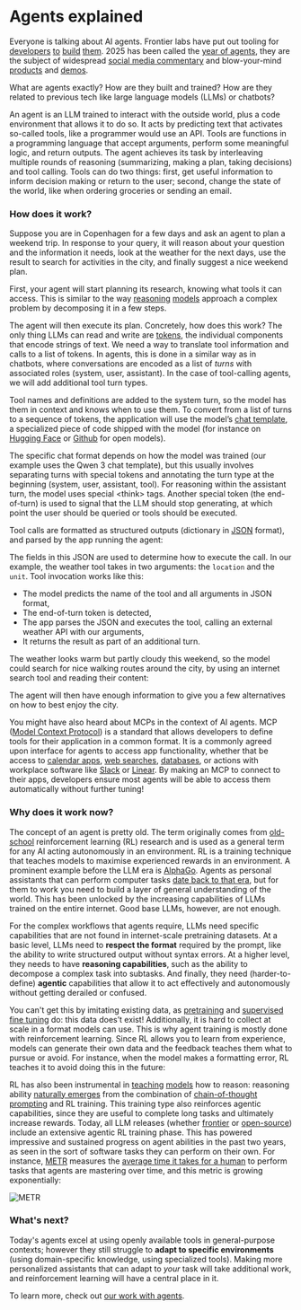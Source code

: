 # Agents explained

Everyone is talking about AI agents. Frontier labs have put out tooling for [developers](https://openai.com/index/new-tools-for-building-agents/) [to](https://openai.com/index/introducing-agentkit/) [build](https://www.anthropic.com/engineering/equipping-agents-for-the-real-world-with-agent-skills) [them](https://www.anthropic.com/engineering/building-agents-with-the-claude-agent-sdk). 2025 has been called the [year of agents](https://x.com/gdb/status/1923541152508281329), they are the subject of widespread [social media commentary]( https://x.com/karpathy/status/1979644538185752935) and blow-your-mind [products](http://youtube.com/watch?v=6eBSHbLKuN0) and [demos](https://www.youtube.com/live/8UWKxJbjriY?si=XpSQ1-oMWalBUC4f&t=835).

What are agents exactly? How are they built and trained? How are they related to previous tech like large language models (LLMs) or chatbots?

<script src="../../components/agent-viz.js"></script>
<agent-workflow></agent-workflow>

An agent is an LLM trained to interact with the outside world, plus a code environment that allows it to do so. It acts by predicting text that activates so-called <span class="agent-tool">tools</span>, like a programmer would use an API. <span class="agent-tool">Tools</span> are functions in a programming language that accept arguments, perform some meaningful logic, and return outputs. The agent achieves its task by interleaving multiple rounds of <span class="agent-thinking">reasoning</span> (summarizing, making a plan, taking decisions) and <span class="agent-tool">tool calling</span>. <span class="agent-tool">Tools</span> can do two things: first, get useful information to inform decision making or return to the user; second, change the state of the world, like when ordering groceries or sending an email.

### How does it work?

Suppose you are in Copenhagen for a few days and ask an agent to plan a weekend trip. In response to <span class="agent-user">your query</span>, it will <span class="agent-thinking">reason</span> about your question and the information it needs, <span class="agent-tool">look at the weather</span> for the next days, use the result to <span class="agent-tool">search</span> for activities in the city, and finally <span class="agent-response">suggest a nice weekend plan</span>.

First, your agent will start planning its research, knowing what tools it can access. This is similar to the way [reasoning](https://openai.com/o1/) [models](https://huggingface.co/deepseek-ai/DeepSeek-R1) approach a complex problem by decomposing it in a few steps.

<agent-workflow interactive="false" step="1" expanded="false"></agent-workflow>
<!-- 
<span class="agent-user">user</span>
<span class="agent-thinking">thinking</span>
<span class="agent-tool">tool</span>
<span class="agent-response">response</span>
<span class="agent-syntax">syntax</span> -->

The agent will then execute its plan. Concretely, how does this work? The only thing LLMs can read and write are [tokens](https://help.openai.com/en/articles/4936856-what-are-tokens-and-how-to-count-them), the individual components that encode strings of text. We need a way to translate tool information and calls to a list of tokens. In agents, this is done in a similar way as in chatbots, where conversations are encoded as a list of *turns* with associated roles (<span class="agent-syntax">system</span>, <span class="agent-user">user</span>, <span class="agent-response">assistant</span>). In the case of tool-calling agents, we will add additional <span class="agent-tool">tool</span> turn types.

Tool names and definitions are added to the <span class="agent-syntax">system turn</span>, so the model has them in context and knows when to use them. To convert from a list of turns to a sequence of tokens, the application will use the model’s [chat template](https://huggingface.co/docs/transformers/main/en/chat_templating), a specialized piece of code shipped with the model (for instance on [Hugging Face](https://huggingface.co/Qwen/Qwen3-4B/tree/main) or [Github](https://github.com/openai/harmony) for open models).

<agent-workflow interactive="false" step="1" expanded="true"></agent-workflow>

The specific chat format depends on how the model was trained (our example uses the Qwen 3 chat template), but this usually involves separating turns with special tokens and annotating the turn type at the beginning (<span class="agent-syntax">system</span>, <span class="agent-user">user</span>, <span class="agent-response">assistant</span>, <span class="agent-tool">tool</span>).  For <span class="agent-thinking">reasoning</span> within the <span class="agent-response">assistant</span> turn, the model uses special <span class="agent-thinking">\<think\></span> tags. Another special token (the <span class="agent-syntax">end-of-turn</span>) is used to signal that the LLM should stop generating, at which point the <span class="agent-user">user</span> should be queried or <span class="agent-tool">tools</span> should be executed.

<span class="agent-tool">Tool calls</span> are formatted as structured outputs (dictionary in [JSON](https://en.wikipedia.org/wiki/JSON) format), and parsed by the app running the agent:

<agent-workflow interactive="false" step="2" expanded="false"></agent-workflow>

The fields in this JSON are used to determine how to execute the call. In our example, the <span class="agent-tool">weather tool</span> takes in two arguments: the `location` and the `unit`. Tool invocation works like this:

- The model predicts the name of the tool and all arguments in JSON format,
- The end-of-turn token is detected,
- The app parses the JSON and executes the tool, calling an external weather API with our arguments,
- It returns the result as part of an additional turn.

<agent-workflow interactive="false" step="2" expanded="true"></agent-workflow>

The weather looks warm but partly cloudy this weekend, so the model could <span class="agent-tool">search</span> for nice walking routes around the city, by using an <span class="agent-tool">internet search tool</span> and reading their content:

<agent-workflow interactive="false" step="3" expanded="true"></agent-workflow>

The agent will then have enough information to give you a few alternatives on how to best enjoy the city.

<agent-workflow interactive="false" step="4" expanded="false"></agent-workflow>

You might have also heard about MCPs in the context of AI agents. MCP ([Model Context Protocol](https://modelcontextprotocol.io/docs/getting-started/intro)) is a standard that allows developers to define tools for their application in a common format. It is a commonly agreed upon interface for agents to access app functionality, whether that be access to [calendar apps](https://mcpservers.org/servers/Shameerpc5029/google-calendar-mcp), [web searches](https://github.com/pskill9/web-search), [databases](https://github.com/crystaldba/postgres-mcp), or actions with workplace software like [Slack](https://mcp.so/server/slack) or [Linear](https://linear.app/docs/mcp). By making an MCP to connect to their apps, developers ensure most agents will be able to access them automatically without further tuning!

### Why does it work now?

The concept of an agent is pretty old. The term originally comes from [old-school](https://mitpress.mit.edu/9780262039246/reinforcement-learning/) reinforcement learning (RL) research and is used as a general term for any AI acting autonomously in an environment. RL is a training technique that teaches models to maximise experienced rewards in an environment. A prominent example before the LLM era is [AlphaGo](https://deepmind.google/research/projects/alphago/). Agents as personal assistants that can perform computer tasks [date back to that era](https://openai.com/index/universe/), but for them to work you need to build a layer of general understanding of the world. This has been unlocked by the increasing capabilities of LLMs trained on the entire internet. Good base LLMs, however, are not enough.

For the complex workflows that agents require, LLMs need specific capabilities that are not found in internet-scale pretraining datasets. At a basic level, LLMs need to **respect the format** required by the prompt, like the ability to write structured output without syntax errors. At a higher level, they needs to have **reasoning capabilities**, such as the ability to decompose a complex task into subtasks. And finally, they need (harder-to-define) **agentic** capabilities that allow it to act effectively and autonomously without getting derailed or confused.

<!-- Would be nice to show an agent getting confused here -->

You can't get this by imitating existing data, as [pretraining](https://openai.com/index/language-unsupervised/) and [supervised fine tuning](https://platform.openai.com/docs/guides/supervised-fine-tuning) do: this data does’t exist! Additionally, it is hard to collect at scale in a format models can use. This is why agent training is mostly done with reinforcement learning. Since RL allows you to learn from experience, models can generate their own data and the feedback teaches them what to pursue or avoid. For instance, when the model makes a formatting error, RL teaches it to avoid doing this in the future:


<agent-workflow
      interactive="false"
      step="2"
      expanded="true"
      advanced-content='{"get-weather": "<|im_start|>assistant\n<tool_call>\n{\n  \"name\": \"get_weather\",\n  \"arguments\": \"<span style=\"text-decoration: wavy underline red;\">Copenhagen</span>\"\n}\n</tool_call><|im_end|>\n\n<span style=\"color: red; font-style: italic;\">This tool call uses the wrong format and parsing will fail!</span>"}'></agent-workflow>

RL has also been instrumental in [teaching](https://openai.com/o1/) [models](https://arxiv.org/abs/2501.12948) how to reason: reasoning ability [naturally emerges](https://www.philschmid.de/mini-deepseek-r1) from the combination of [chain-of-thought prompting](https://www.promptingguide.ai/techniques/cot) and RL training. This training type also reinforces agentic capabilities, since they are useful to complete long tasks and ultimately increase rewards. Today, all LLM releases (whether [frontier](https://openai.com/index/introducing-gpt-5/) or [open-source](https://arxiv.org/pdf/2505.09388)) include an extensive agentic RL training phase. This has powered impressive and sustained progress on agent abilities in the past two years, as seen in the sort of software tasks they can perform on their own. For instance, [METR](https://metr.org/) measures the [average time it takes for a human](https://metr.org/blog/2025-03-19-measuring-ai-ability-to-complete-long-tasks/) to perform tasks that agents are mastering over time, and this metric is growing exponentially:

![METR](../screenshots/metr.png)

### What's next?

Today's agents excel at using openly available tools in general-purpose contexts; however they still struggle to **adapt to specific environments** (using domain-specific knowledge, using specialized tools). Making more personalized assistants that can adapt to *your* task will take additional work, and reinforcement learning will have a central place in it.

To learn more, check out [our work with agents](https://www.adaptive-ml.com/).